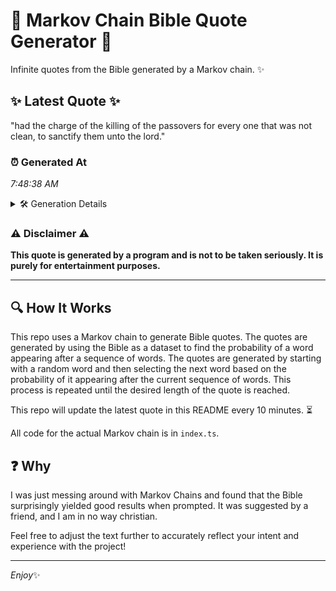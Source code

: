 # 📖 Markov Chain Bible Quote Generator 📖

Infinite quotes from the Bible generated by a Markov chain. ✨

## ✨ Latest Quote ✨
"had the charge of the killing of the passovers for every one that was not clean, to sanctify them unto the lord."

### ⏰ Generated At
*7:48:38 AM*

<details>
    <summary>🛠️ Generation Details</summary>
    <p>
        <strong>🌱 Seed:</strong> had<br>
        <strong>🔄 Iterations:</strong> 21<br>
        <strong>📜 Context History:</strong><br>[ had ]: the<br>[ had, the ]: charge<br>[ had, the, charge ]: of<br>[ had, the, charge, of ]: the<br>[ had, the, charge, of, the ]: killing<br>[ had, the, charge, of, the, killing ]: of<br>[ the, charge, of, the, killing, of ]: the<br>[ charge, of, the, killing, of, the ]: passovers<br>[ of, the, killing, of, the, passovers ]: for<br>[ the, killing, of, the, passovers, for ]: every<br>[ killing, of, the, passovers, for, every ]: one<br>[ of, the, passovers, for, every, one ]: that<br>[ the, passovers, for, every, one, that ]: was<br>[ passovers, for, every, one, that, was ]: not<br>[ for, every, one, that, was, not ]: clean,<br>[ every, one, that, was, not, clean, ]: to<br>[ one, that, was, not, clean,, to ]: sanctify<br>[ that, was, not, clean,, to, sanctify ]: them<br>[ was, not, clean,, to, sanctify, them ]: unto<br>[ not, clean,, to, sanctify, them, unto ]: the<br>[ clean,, to, sanctify, them, unto, the ]: lord.<br>
    </p>
</details>

### ⚠️ Disclaimer ⚠️
**This quote is generated by a program and is not to be taken seriously. It is purely for entertainment purposes.**

---

## 🔍 How It Works

This repo uses a Markov chain to generate Bible quotes. The quotes are generated by using the Bible as a dataset to find the probability of a word appearing after a sequence of words. The quotes are generated by starting with a random word and then selecting the next word based on the probability of it appearing after the current sequence of words. This process is repeated until the desired length of the quote is reached.

This repo will update the latest quote in this README every 10 minutes. ⏳

All code for the actual Markov chain is in `index.ts`.

## ❓ Why

I was just messing around with Markov Chains and found that the Bible surprisingly yielded good results when prompted. 
It was suggested by a friend, and I am in no way christian.

Feel free to adjust the text further to accurately reflect your intent and experience with the project!

---

*Enjoy*✨
